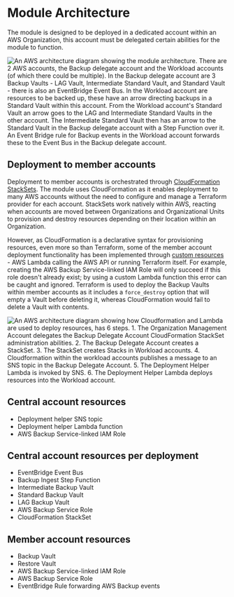 # Module Architecture

The module is designed to be deployed in a dedicated account within an AWS Organization, this account must be delegated certain abilities for the module to function.

![An AWS architecture diagram showing the module architecture. There are 2 AWS accounts, the Backup delegate account and the Workload accounts (of which there could be multiple). In the Backup delegate account are 3 Backup Vaults - LAG Vault, Intermediate Standard Vault, and Standard Vault -  there is also an EventBridge Event Bus. In the Workload account are resources to be backed up, these have an arrow directing backups in a Standard Vault within this account. From the Workload account's Standard Vault an arrow goes to the LAG and Intermediate Standard Vaults in the other account. The Intermediate Standard Vault then has an arrow to the Standard Vault in the Backup delegate account with a Step Function over it. An Event Bridge rule for Backup events in the Workload account forwards these to the Event Bus in the Backup delegate account.](assets/images/backup-architecture.png)

## Deployment to member accounts

Deployment to member accounts is orchestrated through [CloudFormation StackSets](https://docs.aws.amazon.com/AWSCloudFormation/latest/UserGuide/what-is-cfnstacksets.html). The module uses CloudFormation as it enables deployment to many AWS accounts without the need to configure and manage a Terraform provider for each account. StackSets work natively within AWS, reacting when accounts are moved between Organizations and Organizational Units to provision and destroy resources depending on their location within an Organization.

However, as CloudFormation is a declarative syntax for provisioning resources, even more so than Terraform, some of the member account deployment functionality has been implemented through [custom resources](https://docs.aws.amazon.com/AWSCloudFormation/latest/UserGuide/template-custom-resources.html) - AWS Lambda calling the AWS API or running Terraform itself. For example, creating the AWS Backup Service-linked IAM Role will only succeed if this role doesn't already exist; by using a custom Lambda function this error can be caught and ignored. Terraform is used to deploy the Backup Vaults within member accounts as it includes a `force_destroy` option that will empty a Vault before deleting it, whereas CloudFormation would fail to delete a Vault with contents.

![An AWS architecture diagram showing how Cloudformation and Lambda are used to deploy resources, has 6 steps. 1. The Organization Management Account delegates the Backup Delegate Account CloudFormation StackSet administration abilities. 2. The Backup Delegate Account creates a StackSet. 3. The StackSet creates Stacks in Workload accounts. 4. Cloudformation within the workload accounts publishes a message to an SNS topic in the Backup Delegate Account. 5. The Deployment Helper Lambda is invoked by SNS. 6. The Deployment Helper Lambda deploys resources into the Workload account.](assets/images/deployment-helper-lambda-architecture.png)

## Central account resources

- Deployment helper SNS topic
- Deployment helper Lambda function
- AWS Backup Service-linked IAM Role

## Central account resources per deployment

- EventBridge Event Bus
- Backup Ingest Step Function
- Intermediate Backup Vault
- Standard Backup Vault
- LAG Backup Vault
- AWS Backup Service Role
- CloudFormation StackSet

## Member account resources

- Backup Vault
- Restore Vault
- AWS Backup Service-linked IAM Role
- AWS Backup Service Role
- EventBridge Rule forwarding AWS Backup events
